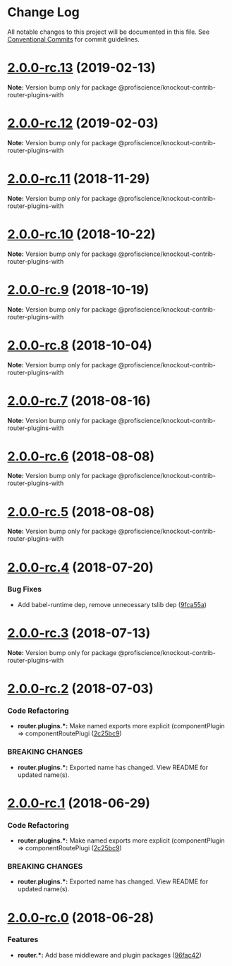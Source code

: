 # Change Log

All notable changes to this project will be documented in this file.
See [Conventional Commits](https://conventionalcommits.org) for commit guidelines.

# [2.0.0-rc.13](https://github.com/Profiscience/knockout-contrib/compare/@profiscience/knockout-contrib-router-plugins-with@2.0.0-rc.12...@profiscience/knockout-contrib-router-plugins-with@2.0.0-rc.13) (2019-02-13)

**Note:** Version bump only for package @profiscience/knockout-contrib-router-plugins-with

# [2.0.0-rc.12](https://github.com/Profiscience/knockout-contrib/compare/@profiscience/knockout-contrib-router-plugins-with@2.0.0-rc.11...@profiscience/knockout-contrib-router-plugins-with@2.0.0-rc.12) (2019-02-03)

**Note:** Version bump only for package @profiscience/knockout-contrib-router-plugins-with

# [2.0.0-rc.11](https://github.com/Profiscience/knockout-contrib/compare/@profiscience/knockout-contrib-router-plugins-with@2.0.0-rc.10...@profiscience/knockout-contrib-router-plugins-with@2.0.0-rc.11) (2018-11-29)

**Note:** Version bump only for package @profiscience/knockout-contrib-router-plugins-with

# [2.0.0-rc.10](https://github.com/Profiscience/knockout-contrib/compare/@profiscience/knockout-contrib-router-plugins-with@2.0.0-rc.9...@profiscience/knockout-contrib-router-plugins-with@2.0.0-rc.10) (2018-10-22)

**Note:** Version bump only for package @profiscience/knockout-contrib-router-plugins-with

# [2.0.0-rc.9](https://github.com/Profiscience/knockout-contrib/compare/@profiscience/knockout-contrib-router-plugins-with@2.0.0-rc.8...@profiscience/knockout-contrib-router-plugins-with@2.0.0-rc.9) (2018-10-19)

**Note:** Version bump only for package @profiscience/knockout-contrib-router-plugins-with

<a name="2.0.0-rc.8"></a>

# [2.0.0-rc.8](https://github.com/Profiscience/knockout-contrib/compare/@profiscience/knockout-contrib-router-plugins-with@2.0.0-rc.7...@profiscience/knockout-contrib-router-plugins-with@2.0.0-rc.8) (2018-10-04)

**Note:** Version bump only for package @profiscience/knockout-contrib-router-plugins-with

<a name="2.0.0-rc.7"></a>

# [2.0.0-rc.7](https://github.com/Profiscience/knockout-contrib/compare/@profiscience/knockout-contrib-router-plugins-with@2.0.0-rc.6...@profiscience/knockout-contrib-router-plugins-with@2.0.0-rc.7) (2018-08-16)

**Note:** Version bump only for package @profiscience/knockout-contrib-router-plugins-with

<a name="2.0.0-rc.6"></a>

# [2.0.0-rc.6](https://github.com/Profiscience/knockout-contrib/compare/@profiscience/knockout-contrib-router-plugins-with@2.0.0-rc.5...@profiscience/knockout-contrib-router-plugins-with@2.0.0-rc.6) (2018-08-08)

**Note:** Version bump only for package @profiscience/knockout-contrib-router-plugins-with

<a name="2.0.0-rc.5"></a>

# [2.0.0-rc.5](https://github.com/Profiscience/knockout-contrib/compare/@profiscience/knockout-contrib-router-plugins-with@2.0.0-rc.4...@profiscience/knockout-contrib-router-plugins-with@2.0.0-rc.5) (2018-08-08)

**Note:** Version bump only for package @profiscience/knockout-contrib-router-plugins-with

<a name="2.0.0-rc.4"></a>

# [2.0.0-rc.4](https://github.com/Profiscience/knockout-contrib/compare/@profiscience/knockout-contrib-router-plugins-with@2.0.0-rc.3...@profiscience/knockout-contrib-router-plugins-with@2.0.0-rc.4) (2018-07-20)

### Bug Fixes

- Add babel-runtime dep, remove unnecessary tslib dep ([9fca55a](https://github.com/Profiscience/knockout-contrib/commit/9fca55a))

<a name="2.0.0-rc.3"></a>

# [2.0.0-rc.3](https://github.com/Profiscience/knockout-contrib/compare/@profiscience/knockout-contrib-router-plugins-with@2.0.0-rc.2...@profiscience/knockout-contrib-router-plugins-with@2.0.0-rc.3) (2018-07-13)

**Note:** Version bump only for package @profiscience/knockout-contrib-router-plugins-with

<a name="2.0.0-rc.2"></a>

# [2.0.0-rc.2](https://github.com/Profiscience/knockout-contrib/compare/@profiscience/knockout-contrib-router-plugins-with@2.0.0-rc.0...@profiscience/knockout-contrib-router-plugins-with@2.0.0-rc.2) (2018-07-03)

### Code Refactoring

- **router.plugins.\*:** Make named exports more explicit (componentPlugin => componentRoutePlugi ([2c25bc9](https://github.com/Profiscience/knockout-contrib/commit/2c25bc9))

### BREAKING CHANGES

- **router.plugins.\*:** Exported name has changed. View README for updated name(s).

<a name="2.0.0-rc.1"></a>

# [2.0.0-rc.1](https://github.com/Profiscience/knockout-contrib/compare/@profiscience/knockout-contrib-router-plugins-with@2.0.0-rc.0...@profiscience/knockout-contrib-router-plugins-with@2.0.0-rc.1) (2018-06-29)

### Code Refactoring

- **router.plugins.\*:** Make named exports more explicit (componentPlugin => componentRoutePlugi ([2c25bc9](https://github.com/Profiscience/knockout-contrib/commit/2c25bc9))

### BREAKING CHANGES

- **router.plugins.\*:** Exported name has changed. View README for updated name(s).

<a name="2.0.0-rc.0"></a>

# [2.0.0-rc.0](https://github.com/Profiscience/knockout-contrib/compare/@profiscience/knockout-contrib-router-plugins-with@1.0.0-alpha.10...@profiscience/knockout-contrib-router-plugins-with@2.0.0-rc.0) (2018-06-28)

### Features

- **router.\*:** Add base middleware and plugin packages ([96fac42](https://github.com/Profiscience/knockout-contrib/commit/96fac42))
